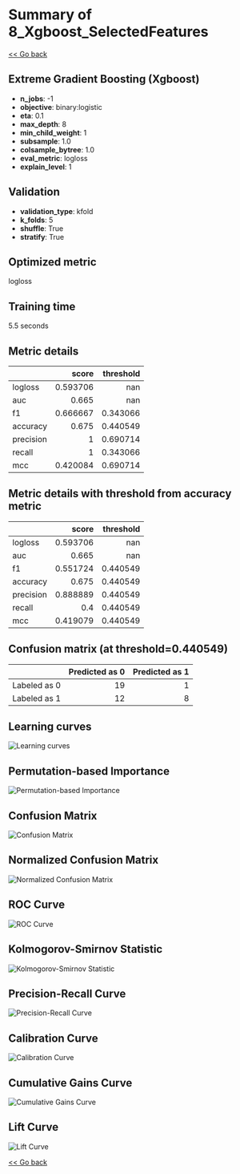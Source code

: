# Summary of 8_Xgboost_SelectedFeatures

[<< Go back](../README.md)


## Extreme Gradient Boosting (Xgboost)
- **n_jobs**: -1
- **objective**: binary:logistic
- **eta**: 0.1
- **max_depth**: 8
- **min_child_weight**: 1
- **subsample**: 1.0
- **colsample_bytree**: 1.0
- **eval_metric**: logloss
- **explain_level**: 1

## Validation
 - **validation_type**: kfold
 - **k_folds**: 5
 - **shuffle**: True
 - **stratify**: True

## Optimized metric
logloss

## Training time

5.5 seconds

## Metric details
|           |    score |   threshold |
|:----------|---------:|------------:|
| logloss   | 0.593706 |  nan        |
| auc       | 0.665    |  nan        |
| f1        | 0.666667 |    0.343066 |
| accuracy  | 0.675    |    0.440549 |
| precision | 1        |    0.690714 |
| recall    | 1        |    0.343066 |
| mcc       | 0.420084 |    0.690714 |


## Metric details with threshold from accuracy metric
|           |    score |   threshold |
|:----------|---------:|------------:|
| logloss   | 0.593706 |  nan        |
| auc       | 0.665    |  nan        |
| f1        | 0.551724 |    0.440549 |
| accuracy  | 0.675    |    0.440549 |
| precision | 0.888889 |    0.440549 |
| recall    | 0.4      |    0.440549 |
| mcc       | 0.419079 |    0.440549 |


## Confusion matrix (at threshold=0.440549)
|              |   Predicted as 0 |   Predicted as 1 |
|:-------------|-----------------:|-----------------:|
| Labeled as 0 |               19 |                1 |
| Labeled as 1 |               12 |                8 |

## Learning curves
![Learning curves](learning_curves.png)

## Permutation-based Importance
![Permutation-based Importance](permutation_importance.png)
## Confusion Matrix

![Confusion Matrix](confusion_matrix.png)


## Normalized Confusion Matrix

![Normalized Confusion Matrix](confusion_matrix_normalized.png)


## ROC Curve

![ROC Curve](roc_curve.png)


## Kolmogorov-Smirnov Statistic

![Kolmogorov-Smirnov Statistic](ks_statistic.png)


## Precision-Recall Curve

![Precision-Recall Curve](precision_recall_curve.png)


## Calibration Curve

![Calibration Curve](calibration_curve_curve.png)


## Cumulative Gains Curve

![Cumulative Gains Curve](cumulative_gains_curve.png)


## Lift Curve

![Lift Curve](lift_curve.png)



[<< Go back](../README.md)
